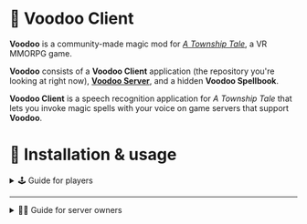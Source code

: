 # 🔮 Voodoo Client

**Voodoo** is a community-made magic mod for [_A Township Tale_](https://townshiptale.com/), a VR MMORPG game.

**Voodoo** consists of a **Voodoo Client** application (the repository you're looking at right now), [**Voodoo Server**](https://github.com/mdingena/att-voodoo-server), and a hidden **Voodoo Spellbook**.

**Voodoo Client** is a speech recognition application for _A Township Tale_ that lets you invoke magic spells with your voice on game servers that support **Voodoo**.

# 🚀 Installation & usage

<details>
<summary>🕹️ Guide for players</summary>

🚧 Details unknown yet. Stay tuned for future updates.

</details>

---

<details>
<summary>👩‍🔧 Guide for server owners</summary>

Adding Voodoo to your server is really easy!

1. Launch the game.
1. Pull up your server's management panel in the Overworld.
1. Invite `Voodoo Mod` to join your server group.
1. In the Launcher, assign `Voodoo Mod` to the `Owner` role.

Our bot will connect to your server automatically and your players will now be able to use Voodoo on your server.

### Who is Voodoo Mod?

`Voodoo Mod` is our bot account. It's an account that allows `Voodoo Mod` to connect to servers as a player with a role, which is required to let bots send console commands.

### Why does the `Voodoo Mod` account need `Owner` privileges?

`Voodoo Mod` needs to have the correct privileges to enable sending console commands to your server. If `Voodoo Mod` cannot send console commands, players will not be able to use Voodoo magic.

### What sort of console commands does Voodoo send to my server?

Players will not be able to dictate which console commands are sent to your server. Players using Voodoo can only send predefined requests to our bot, which translates the request to the actual console commands. These commands are used to **spawn** and **destroy** items on your server, but only items stored in the player's inventory are destroyed. This happens when players cast a spell that requires material components to be stored in their belt slots.

Generally speaking, players will not be able to create a high volume of items out of thin air. Voodoo spells require material components, so to create new items, other items must be consumed first. This greatly reduces the rate at which players can potentially spam your server with items.

</details>
